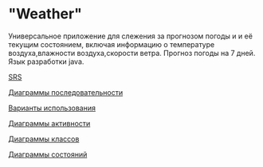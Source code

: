 # "Weather"

Универсальное приложение для слежения за прогнозом погоды и и её текущим состоянием, включая информацию о температуре воздуха,влажности воздуха,скорости ветра.
Прогноз погоды на 7 дней. Язык разработки java.

[SRS](SRS.md)

[Диаграммы последовательности](Diagrams/SequenceDiagram)

[Варианты использования](Diagrams/UseCase)

[Диаграммы активности](Diagrams/Activity)

[Диаграммы классов](Diagrams/ClassDiagram/diagram_class.png)

[Диаграммы состояний](Diagrams/StateDiagram/state.png)
